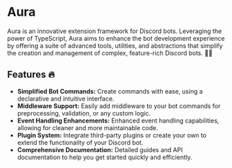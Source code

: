 # Aura

Aura is an innovative extension framework for Discord bots. Leveraging the power of TypeScript, Aura aims to enhance the
bot development experience by offering a suite of advanced tools, utilities, and abstractions that simplify the creation
and management of complex, feature-rich Discord bots. 🤖✨

## Features 🔥

- **Simplified Bot Commands:** Create commands with ease, using a declarative and intuitive interface.
- **Middleware Support:** Easily add middleware to your bot commands for preprocessing, validation, or any custom logic.
- **Event Handling Enhancements:** Enhanced event handling capabilities, allowing for cleaner and more maintainable
  code.
- **Plugin System:** Integrate third-party plugins or create your own to extend the functionality of your Discord bot.
- **Comprehensive Documentation:** Detailed guides and API documentation to help you get started quickly and
  efficiently.
